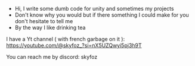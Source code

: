 - Hi, I write some dumb code for unity and sometimes my projects
- Don't know why you would but if there something I could make for you don't hesitate to tell me
- By the way I like drinking tea

I have a Yt channel ( with french garbage on it ):
https://youtube.com/@skyfoz_?si=nX5UZQwyi5pj3h9T

You can reach me by discord:
skyfoz









